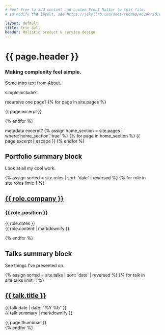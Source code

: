 ```yaml
---
# Feel free to add content and custom Front Matter to this file.
# To modify the layout, see https://jekyllrb.com/docs/themes/#overriding-theme-defaults

layout: default
title: Eric Bell
header: Holistic product & service design
---
```


# {{ page.header }}
### Making complexity feel simple.

Some intro text from About.

simple include?
<!-- include_relative about.md excerpt -->

recursive one page?
{% for page in site.pages %}
	<p>{{ page.excerpt }}</p>
{% endfor %}

metadata excerpt?
{% assign home_section = site.pages | where:'home_section','true' %}
{% for page in home_section %}
	{{ page.excerpt | escape }}
{% endfor %}


## Portfolio summary block

Look at all my cool work.

<div>
{% assign sorted = site.roles | sort: 'date' | reversed %}
{% for role in site.roles limit: 1 %}
	<h2><a href="{{ role.url }}">{{ role.company }}</a></h2>
	<h3>{{ role.position }}</h3>
	<p>{{ role.dates }}<br/>
	{{ role.content | markdownify }}</p>
{% endfor %}
</div>

## Talks summary block

See things I've presented on.

<div>
{% assign sorted = site.talks | sort: 'date' | reversed %}
{% for talk in site.talks limit: 1 %}
	<h2><a href="{{ talk.url }}">{{ talk.title }}</a></h2>
	<p>{{ talk.date | date: "%Y %b" }}<br/>
	{{ talk.summary | markdownify }}</p>
	<div class="thumbnail">{{ page.thumbnail }}</div>
{% endfor %}
</div>